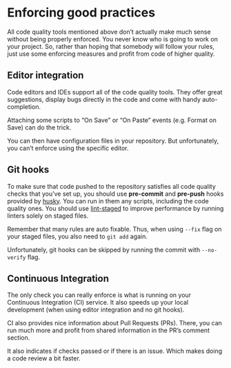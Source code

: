 # Enforcing good practices

All code quality tools mentioned above don’t actually make much sense without being properly enforced. You never know who is going to work on your project. So, rather than hoping that somebody will follow your rules, just use some enforcing measures and profit from code of higher quality.

## Editor integration

Code editors and IDEs support all of the code quality tools. They offer great suggestions, display bugs directly in the code and come with handy auto-completion.

Attaching some scripts to “On Save” or “On Paste” events \(e.g. Format on Save\) can do the trick.

You can then have configuration files in your repository. But unfortunately, you can’t enforce using the specific editor.

## Git hooks

To make sure that code pushed to the repository satisfies all code quality checks that you’ve set up, you should use **pre-commit** and **pre-push** hooks provided by [husky](https://github.com/typicode/husky). You can run in them any scripts, including the code quality ones. You should use [lint-staged](https://github.com/okonet/lint-staged) to improve performance by running linters solely on staged files.

Remember that many rules are auto fixable. Thus, when using `--fix` flag on your staged files, you also need to `git add` again.

Unfortunately, git hooks can be skipped by running the commit with `--no-verify` flag.

## Continuous Integration

The only check you can really enforce is what is running on your Continuous Integration \(CI\) service. It also speeds up your local development \(when using editor integration and no git hooks\).

CI also provides nice information about Pull Requests \(PRs\). There, you can run much more and profit from shared information in the PR’s comment section.

It also indicates if checks passed or if there is an issue. Which makes doing a code review a bit faster.

